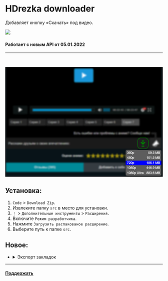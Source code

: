# HDrezka downloader

Добавляет кнопку «Скачать» под видео.

<img src="https://shields.io/badge/version-v2.1-blue">

#### Работает с новым API от 05.01.2022

<hr></br>

<p align="center">
   <img src="img.png">
</p>

## Установка:
1. ```Code``` > ```Download Zip```.
2. Извлеките папку ```src``` в место для установки.
3. ```⋮``` > ```Дополнительные инструменты``` > ```Расширения```.
4. Включите ```Режим разработчика```.
5. Нажмите ```Загрузить распакованое расширение```.
6. Выберите путь к папке ```src```.

## Новое:
* <details><summary>Экспорт закладок</summary><img src="favorites.png"></details>
<hr>

#### <a href="https://www.donationalerts.com/r/super_zombi">Поддержать</a>
